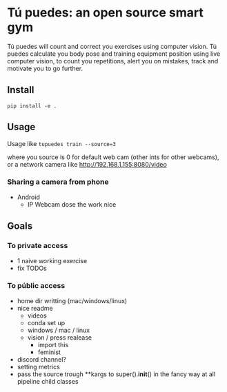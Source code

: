 Tú puedes: an open source smart gym
==============================
Tú puedes will count and correct you exercises using computer vision. Tú puedes calculate you body pose and training equipment position using live computer vision, to count you repetitions, alert you on mistakes, track and motivate you to go further.
## Install
```pip install -e .```

## Usage
Usage like
```tupuedes train --source=3```

where you source is 0 for default web cam (other ints for other webcams), or a network camera like http://192.168.1.155:8080/video
### Sharing a camera from phone
 - Android
   - IP Webcam dose the work nice

## Goals
### To private access
 - 1 naive working exercise
 - fix TODOs
### To públic access
 - home dir writting (mac/windows/linux)
 - nice readme
   - videos
   - conda set up
   - windows / mac / linux
   - vision / press realease
     - import this
     - feminist
 - discord channel?
 - setting metrics
 - pass the source trough **kargs to super().__init__() in the fancy way at all pipeline child classes